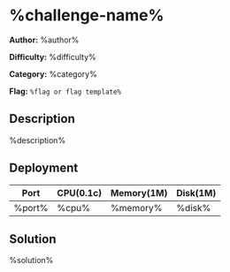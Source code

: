 # %challenge-name%

**Author:** %author%

**Difficulty:** %difficulty%

<!-- Baby/Trivial/Easy/Normal/Medium/Hard/Expert/Insane -->

**Category:** %category%

<!-- Misc/Crypto/Pwn/Web/Reverse/Blockchain/Forensics/Mobile/PPC/Pentest/OSINT -->

**Flag:** `%flag or flag template%`

<!-- NOTE: Read https://docs.ctf.gzti.me/zh/guide/dynamic-flag for Flag -->
<!-- NOTE: **Author** can be multiple, separated by `,` -->
<!-- NOTE: Replace %difficulty%, %category%, %author% with the actual value -->

## Description

%description%

## Deployment

<!-- NOTE:

All build files should be in the ./build/src folder

Only 4 files are allowed to be in the root of the ./build folder:

- Dockerfile (required for a container challenge)
- custom.yml (optional, to customize the workflow)
- pre-build.sh (optional, to run before building the challenge)
- post-build.sh (optional, to run after building the challenge)

Deployment configuration example:

| Port | CPU(0.1c) | Memory(1M) | Disk(1M) |
| ---- | --------- | ---------- | -------- |
| 70   | 1         | 64         | 128      |

-->

| Port   | CPU(0.1c) | Memory(1M) | Disk(1M) |
| ------ | --------- | ---------- | -------- |
| %port% | %cpu%     | %memory%   | %disk%   |

## Solution

%solution%
